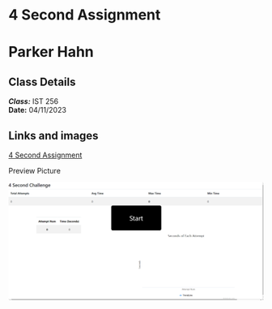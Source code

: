 # 4 Second Assignment

# Parker Hahn

## Class Details
***Class:*** IST 256  
**Date:** 04/11/2023

## Links and images

[4 Second Assignment]()

Preview Picture

![image](https://github.com/Parker782001/4-Second-Assignment/blob/main/4secPreview.png)
